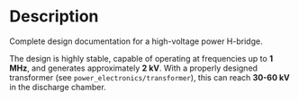 # Description

Complete design documentation for a high-voltage power H-bridge.

The design is highly stable, capable of operating at frequencies up to **1 MHz**, and generates approximately **2 kV**. With a properly designed transformer (see `power_electronics/transformer`), this can reach **30-60 kV** in the discharge chamber.